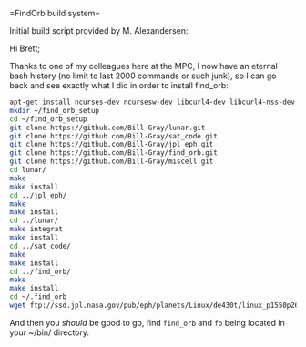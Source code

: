 =FindOrb build system=

Initial build script provided by M. Alexandersen:

Hi Brett;

Thanks to one of my colleagues here at the MPC, I now have an eternal bash history (no limit to last 2000 commands or such junk), so I can go back and see exactly what I did in order to install find_orb:
```bash
apt-get install ncurses-dev ncursesw-dev libcurl4-dev libcurl4-nss-dev libcurl4-openssl-dev libncurses5-dev libncursesw5-dev  # You may have some of all these already; on one PC I only had to install the last two, on another I needed all of these. 
mkdir ~/find_orb_setup
cd ~/find_orb_setup
git clone https://github.com/Bill-Gray/lunar.git
git clone https://github.com/Bill-Gray/sat_code.git
git clone https://github.com/Bill-Gray/jpl_eph.git
git clone https://github.com/Bill-Gray/find_orb.git
git clone https://github.com/Bill-Gray/miscell.git
cd lunar/
make
make install
cd ../jpl_eph/
make
make install
cd ../lunar/
make integrat
make install
cd ../sat_code/
make
make install
cd ../find_orb/
make
make install
cd ~/.find_orb
wget ftp://ssd.jpl.nasa.gov/pub/eph/planets/Linux/de430t/linux_p1550p2650.430t
```

And then you _should_ be good to go, find `find_orb` and `fo` being located in your ~/bin/ directory. 
